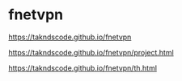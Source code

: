 # fnetvpn

https://takndscode.github.io/fnetvpn

https://takndscode.github.io/fnetvpn/project.html

https://takndscode.github.io/fnetvpn/th.html

